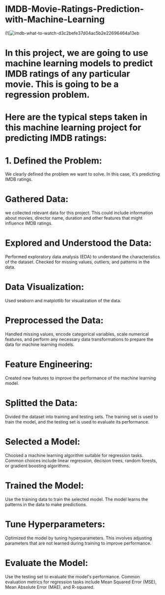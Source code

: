 # IMDB-Movie-Ratings-Prediction-with-Machine-Learning
(![![imdb-what-to-watch-d3c2befe37d04ac5b2e22696464a13eb](https://github.com/Victory-Onumaku/IMDB-Movie-Ratings-Prediction-with-Machine-Learning/assets/91481737/06905079-079c-4323-959c-272ed48e7b8f)

# In this project, we are going to use machine learning models to predict IMDB ratings of any particular movie. This is going to be a regression problem.

# Here are the typical steps taken in this machine learning project for predicting IMDB ratings:<br>

# 1. Defined the Problem:
  We clearly defined the problem we want to solve. In this case, it's predicting IMDB ratings. <br>

# Gathered Data:
  we collected relevant data for this project. This could include information about movies, director name, duration and other features that might influence IMDB ratings. <br>

# Explored and Understood the Data:
  Performed exploratory data analysis (EDA) to understand the characteristics of the dataset. Checked for missing values, outliers, and patterns in the data. <br>

# Data Visualization:
  Used seaborn and matplotlib for visualization of the data.

# Preprocessed the Data:
Handled missing values, encode categorical variables, scale numerical features, and perform any necessary data transformations to prepare the data for machine learning models. <br>

# Feature Engineering:
Created new features to improve the performance of the machine learning model. <br>

# Splitted the Data:
Divided the dataset into training and testing sets. The training set is used to train the model, and the testing set is used to evaluate its performance. <br>

# Selected a Model:
Choosed a machine learning algorithm suitable for regression tasks. Common choices include linear regression, decision trees, random forests, or gradient boosting algorithms. <br>

# Trained the Model:
Use the training data to train the selected model. The model learns the patterns in the data to make predictions.

# Tune Hyperparameters:
Optimized the model by tuning hyperparameters. This involves adjusting parameters that are not learned during training to improve performance. <br>

# Evaluate the Model:
Use the testing set to evaluate the model's performance. Common evaluation metrics for regression tasks include Mean Squared Error (MSE), Mean Absolute Error (MAE), and R-squared.
  
  
